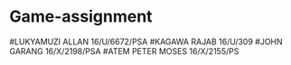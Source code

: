 # Game-assignment
#LUKYAMUZI ALLAN 16/U/6672/PSA
#KAGAWA RAJAB 16/U/309
#JOHN GARANG 16/X/2198/PSA
#ATEM PETER MOSES 16/X/2155/PS
